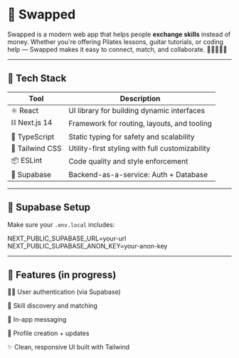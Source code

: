 # 🔁 Swapped

Swapped is a modern web app that helps people **exchange skills** instead of money. Whether you're offering Pilates lessons, guitar tutorials, or coding help — Swapped makes it easy to connect, match, and collaborate. 🧑‍🏫🤝🧑‍🎨

---

## 🚀 Tech Stack

| Tool            | Description                                 |
|-----------------|---------------------------------------------|
| ⚛️ React        | UI library for building dynamic interfaces  |
| ⛓️ Next.js 14   | Framework for routing, layouts, and tooling |
| 🧠 TypeScript   | Static typing for safety and scalability    |
| 🎨 Tailwind CSS | Utility-first styling with full customizability |
| 📦 ESLint       | Code quality and style enforcement          |
| 🌊 Supabase     | Backend-as-a-service: Auth + Database       |

---

## 🔐 Supabase Setup

Make sure your `.env.local` includes:

NEXT_PUBLIC_SUPABASE_URL=your-url 
NEXT_PUBLIC_SUPABASE_ANON_KEY=your-anon-key

---

## 📌 Features (in progress)
🧑‍💻 User authentication (via Supabase)

🔎 Skill discovery and matching

💬 In-app messaging

🧾 Profile creation + updates

✨ Clean, responsive UI built with Tailwind
